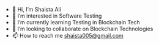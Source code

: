- 👋 Hi, I’m Shaista Ali
- 👀 I’m interested in Software Testing
- 🌱 I’m currently learning Testing in Blockchain Tech
- 💞️ I’m looking to collaborate on Blockchain Technologies 
- 📫 How to reach me shaista005@gmail.com

<!---
Shaista005/Shaista005 is a ✨ special ✨ repository because its `README.md` (this file) appears on your GitHub profile.
You can click the Preview link to take a look at your changes.
--->
